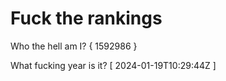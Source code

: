 # Fuck the rankings

Who the hell am I?
{ 1592986 }

What fucking year is it?
[ 2024-01-19T10:29:44Z ]
